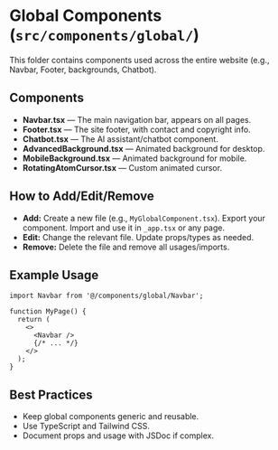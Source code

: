# Global Components (`src/components/global/`)

This folder contains components used across the entire website (e.g., Navbar, Footer, backgrounds, Chatbot).

## Components
- **Navbar.tsx** — The main navigation bar, appears on all pages.
- **Footer.tsx** — The site footer, with contact and copyright info.
- **Chatbot.tsx** — The AI assistant/chatbot component.
- **AdvancedBackground.tsx** — Animated background for desktop.
- **MobileBackground.tsx** — Animated background for mobile.
- **RotatingAtomCursor.tsx** — Custom animated cursor.

## How to Add/Edit/Remove
- **Add:** Create a new file (e.g., `MyGlobalComponent.tsx`). Export your component. Import and use it in `_app.tsx` or any page.
- **Edit:** Change the relevant file. Update props/types as needed.
- **Remove:** Delete the file and remove all usages/imports.

## Example Usage
```tsx
import Navbar from '@/components/global/Navbar';

function MyPage() {
  return (
    <>
      <Navbar />
      {/* ... */}
    </>
  );
}
```

## Best Practices
- Keep global components generic and reusable.
- Use TypeScript and Tailwind CSS.
- Document props and usage with JSDoc if complex. 